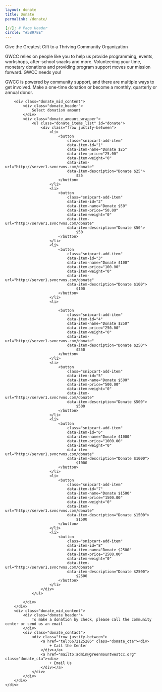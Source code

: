 ```yaml
---
layout: donate
title: Donate
permalink: /donate/

[//]: # Page Header
circle: "#5B978E"
---
```


<div class="discover_grid">
    <div class="donate_meta">
        <div class="donate_intro_content">
            <div class="donate_title">
                Give the Greatest Gift to a Thriving Community Organization
            </div>
            <div class="donate_summary">
                <p>GWCC relies on people like you to help us provide programming, events, workshops, after-school snacks and more. Volunteering your time, monetary donations and providing program support moves our mission forward. GWCC needs you!</p> <p>GWCC is powered by community support, and there are multiple ways to get involved. Make a one-time donation or become a monthly, quarterly or annual donor.</p>
            </div>
        </div>

        <div class="donate_mid_content">
            <div class="donate_header">
                Select donation amount
            </div>
            <div class="donate_amount_wrapper">
                <ul class="donate_items_list" id="donate">
                    <div class="frow justify-between">
                        <li>
                            <button
                                class="snipcart-add-item"
                                data-item-id="1"
                                data-item-name="Donate $25"
                                data-item-price="25.00"
                                data-item-weight="0"
                                data-item-url="http://server1.svncrwns.com/donate"
                                data-item-description="Donate $25">
                                    $25
                            </button>
                        </li>
                        <li>
                            <button
                                class="snipcart-add-item"
                                data-item-id="2"
                                data-item-name="Donate $50"
                                data-item-price="50.00"
                                data-item-weight="0"
                                data-item-url="http://server1.svncrwns.com/donate"
                                data-item-description="Donate $50">
                                    $50
                            </button>
                        </li>
                        <li>
                            <button
                                class="snipcart-add-item"
                                data-item-id="3"
                                data-item-name="Donate $100"
                                data-item-price="100.00"
                                data-item-weight="0"
                                data-item-url="http://server1.svncrwns.com/donate"
                                data-item-description="Donate $100">
                                    $100
                            </button>
                        </li>
                        <li>

                            <button
                                class="snipcart-add-item"
                                data-item-id="4"
                                data-item-name="Donate $250"
                                data-item-price="250.00"
                                data-item-weight="0"
                                data-item-url="http://server1.svncrwns.com/donate"
                                data-item-description="Donate $250">
                                    $250
                            </button>
                        </li>
                        <li>
                            <button
                                class="snipcart-add-item"
                                data-item-id="5"
                                data-item-name="Donate $500"
                                data-item-price="500.00"
                                data-item-weight="0"
                                data-item-url="http://server1.svncrwns.com/donate"
                                data-item-description="Donate $500">
                                    $500
                            </button>
                        </li>
                        <li>
                            <button
                                class="snipcart-add-item"
                                data-item-id="6"
                                data-item-name="Donate $1000"
                                data-item-price="1000.00"
                                data-item-weight="0"
                                data-item-url="http://server1.svncrwns.com/donate"
                                data-item-description="Donate $1000">
                                    $1000
                            </button>
                        </li>
                        <li>
                            <button
                                class="snipcart-add-item"
                                data-item-id="7"
                                data-item-name="Donate $1500"
                                data-item-price="1500.00"
                                data-item-weight="0"
                                data-item-url="http://server1.svncrwns.com/donate"
                                data-item-description="Donate $1500">
                                    $1500
                            </button>
                        </li>
                        <li>
                            <button
                                class="snipcart-add-item"
                                data-item-id="8"
                                data-item-name="Donate $2500"
                                data-item-price="2500.00"
                                data-item-weight="0"
                                data-item-url="http://server1.svncrwns.com/donate"
                                data-item-description="Donate $2500">
                                    $2500
                            </button>
                        </li>
                    </div>
                </ul>

            </div>
        </div>
        <div class="donate_mid_content">
            <div class="donate_header">
                To make a donation by check, please call the community center or send us an email
            </div>
            <div class="donate_contact">
                <div class="frow justify-between">
                    <a href="tel:6672125286" class="donate_cta"><div>
                        + Call the Center
                    </div></a>
                    <a href="mailto:admin@greenmountwestcc.org" class="donate_cta"><div>
                        + Email Us
                    </div></a>
                </div>
            </div>
        </div>
    </div>
</div>
